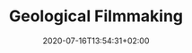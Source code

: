 ---
title: "Geological Filmmaking"
date: 2020-07-16T13:54:31+02:00
authors: ["Sasha Litvintseva"]
year: 2019
aspect: "epistemic-traces"
link: "https://www.sashalitvintseva.com/geologicalfilmmaking"
medium: "project"
notReferenced: true
---